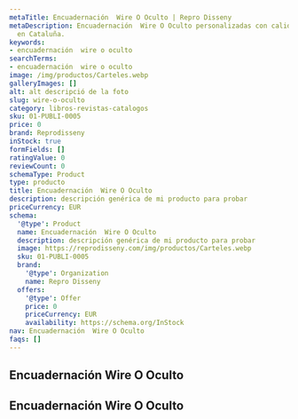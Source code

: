 ```yaml
---
metaTitle: Encuadernación  Wire O Oculto | Repro Disseny
metaDescription: Encuadernación  Wire O Oculto personalizadas con calidad profesional
  en Cataluña.
keywords:
- encuadernación  wire o oculto
searchTerms:
- encuadernación  wire o oculto
image: /img/productos/Carteles.webp
galleryImages: []
alt: alt descripció de la foto
slug: wire-o-oculto
category: libros-revistas-catalogos
sku: 01-PUBLI-0005
price: 0
brand: Reprodisseny
inStock: true
formFields: []
ratingValue: 0
reviewCount: 0
schemaType: Product
type: producto
title: Encuadernación  Wire O Oculto
description: descripción genérica de mi producto para probar
priceCurrency: EUR
schema:
  '@type': Product
  name: Encuadernación  Wire O Oculto
  description: descripción genérica de mi producto para probar
  image: https://reprodisseny.com/img/productos/Carteles.webp
  sku: 01-PUBLI-0005
  brand:
    '@type': Organization
    name: Repro Disseny
  offers:
    '@type': Offer
    price: 0
    priceCurrency: EUR
    availability: https://schema.org/InStock
nav: Encuadernación  Wire O Oculto
faqs: []
---
```


## Encuadernación  Wire O Oculto

## Encuadernación  Wire O Oculto
